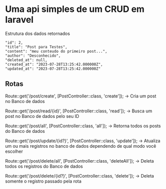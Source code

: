 # Uma api simples de um CRUD em laravel

Estrutura dos dados retornados

    "id": 2,
    "title": "Post para Testes",
    "content": "meu conteudo do primeiro post...",
    "author": "Desconhecido",
    "deleted_at": null,
    "created_at": "2023-07-28T13:25:42.000000Z",
    "updated_at": "2023-07-28T13:25:42.000000Z"

## Rotas

Route::get('/post/create', [PostController::class, 'create']);
-> Cria um post no Banco de dados

Route::get('/post/read/{id}', [PostController::class, 'read']);
-> Busca um post no Banco de dados pelo seu ID

Route::get('/post/all', [PostController::class, 'all']);
-> Retorna todos os posts do Banco de dados

Route::get('/post/update/{id?}', [PostController::class, 'update']);
-> Atualiza um ou mais registros no banco de dados dependendo de qual modo você escolher 

Route::get('/post/delete/all', [PostController::class, 'deleteAll']);
-> Deleta todos os registros do Banco de dados

Route::get('/post/delete/{id?}', [PostController::class, 'delete']);
-> Deleta somente o registro passado pela rota